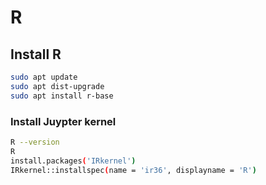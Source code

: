 # R

## Install R

```bash
sudo apt update
sudo apt dist-upgrade
sudo apt install r-base
```

### Install Juypter kernel

```bash
R --version
R
install.packages('IRkernel')
IRkernel::installspec(name = 'ir36', displayname = 'R')
```